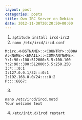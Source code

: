 ```yaml
---
layout: post
categories: posts
title: Own IRC Server on Debian
date: 2012-11-30T20:20:50+00:00
---
```


1) `aptitude install ircd-irc2`  
2) `nano /etc/ircd/ircd.conf`

```
M:irc.<HOSTNAME>::<COUNTRY>::000A
A:<NAME>:<EMAIL>::<COMPANYNAME>:
Y:1:90::100:512000:5.5:100.100
Y:2:90::300:512000:5.5:250.250
I:*:::0:1
I:127.0.0.1/32:::0:1
I:192.168.0.0/24::::0:2
P::::6667:
```

3) 
```
nano /etc/ircd/ircd.motd
Your welcome text
```

4) `/etc/init.d/ircd restart`